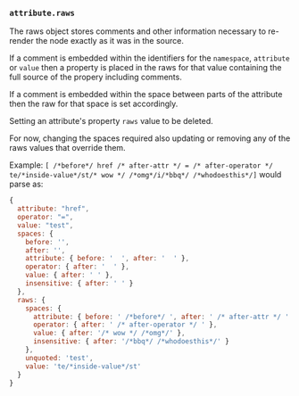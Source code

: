 ### `attribute.raws`

The raws object stores comments and other information necessary to re-render
the node exactly as it was in the source.

If a comment is embedded within the identifiers for the `namespace`, `attribute`
or `value` then a property is placed in the raws for that value containing the full source of the propery including comments.

If a comment is embedded within the space between parts of the attribute
then the raw for that space is set accordingly.

Setting an attribute's property `raws` value to be deleted.

For now, changing the spaces required also updating or removing any of the
raws values that override them.

Example: `[ /*before*/ href /* after-attr */ = /* after-operator */ te/*inside-value*/st/* wow */ /*omg*/i/*bbq*/ /*whodoesthis*/]` would parse as:

```js
{
  attribute: "href",
  operator: "=",
  value: "test",
  spaces: {
    before: '',
    after: '',
    attribute: { before: '  ', after: '  ' },
    operator: { after: '  ' },
    value: { after: ' ' },
    insensitive: { after: ' ' }
  },
  raws: {
    spaces: {
      attribute: { before: ' /*before*/ ', after: ' /* after-attr */ ' },
      operator: { after: ' /* after-operator */ ' },
      value: { after: '/* wow */ /*omg*/' },
      insensitive: { after: '/*bbq*/ /*whodoesthis*/' }
    },
    unquoted: 'test',
    value: 'te/*inside-value*/st'
  }
}
```
